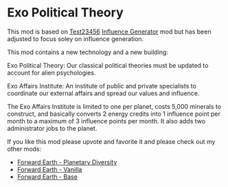 # Exo Political Theory

This mod is based on [Test23456](https://steamcommunity.com/sharedfiles/filedetails/?id=848053326) [Influence Generator](https://steamcommunity.com/sharedfiles/filedetails/?id=848053326) mod but has been adjusted to focus soley on influence generation.

This mod contains a new technology and a new building:

Exo Political Theory: Our classical political theories must be updated to account for alien psychologies.

Exo Affairs Institute: An institute of public and private specialists to coordinate our external affairs and spread our values and influence.

The Exo Affairs Institute is limited to one per planet, costs 5,000 minerals to construct, and basically converts 2 energy credits into 1 influence point per month to a maximum of 3 influence points per month.  It also adds two administrator jobs to the planet.

If you like this mod please upvote and favorite it and please check out my other mods:

- [Forward Earth - Planetary Diversity](https://steamcommunity.com/sharedfiles/filedetails/?id=2112221417)
- [Forward Earth - Vanilla](https://steamcommunity.com/sharedfiles/filedetails/?id=2073000388)
- [Forward Earth - Base](https://steamcommunity.com/sharedfiles/filedetails/?id=2078567914)